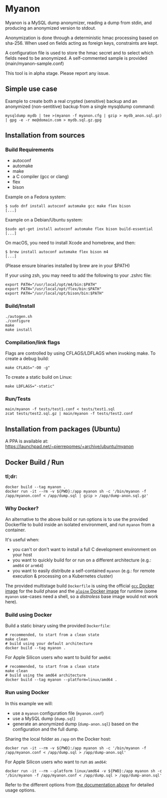 # Myanon

Myanon is a MySQL dump anonymizer, reading a dump from stdin, and producing an anonymized version to stdout.

Anonymization is done through a deterministic hmac processing based on sha-256. When used on fields acting as foreign keys, constraints are kept.

A configuration file is used to store the hmac secret and to select which fields need to be anonymized. A self-commented sample is provided (main/myanon-sample.conf)

This tool is in alpha stage. Please report any issue.

## Simple use case

Example to create both a real crypted (sensitive) backup and an anonymized (non-sentitive) backup from a single mysqldump command:

```
mysqldump mydb | tee >(myanon -f myanon.cfg | gzip > mydb_anon.sql.gz) | gpg -e -r me@domain.com > mydb.sql.gz.gpg
```

## Installation from sources

### Build Requirements

- autoconf 
- automake 
- make
- a C compiler (gcc or clang)
- flex 
- bison

Example on a Fedora system: 

```shell
$ sudo dnf install autoconf automake gcc make flex bison
[...]
```
Example on a Debian/Ubuntu system:

```shell
$sudo apt-get install autoconf automake flex bison build-essential
[...]
```
On macOS, you need to install Xcode and homebrew, and then:
```shell
$ brew install autoconf automake flex bison m4
[...]
```

(Please ensure binaries installed by brew are in your $PATH)

If your using zsh, you may need to add the following to your .zshrc file:

```shell
export PATH="/usr/local/opt/m4/bin:$PATH"
export PATH="/usr/local/opt/flex/bin:$PATH"
export PATH="/usr/local/opt/bison/bin:$PATH"
```

### Build/Install

```
./autogen.sh
./configure
make
make install
```

### Compilation/link flags

Flags are controlled by using CFLAGS/LDFLAGS when invoking make.
To create a debug build:
```
make CFLAGS="-O0 -g"
```

To create a static build on Linux:
```
make LDFLAGS="-static"
```


### Run/Tests
```
main/myanon -f tests/test1.conf < tests/test1.sql
zcat tests/test2.sql.gz | main/myanon -f tests/test2.conf
```

## Installation from packages (Ubuntu)

A PPA is available at: https://launchpad.net/~pierrepomes/+archive/ubuntu/myanon

## Docker Build / Run

### tl;dr: 

```shell
docker build --tag myanon .
docker run -it --rm -v ${PWD}:/app myanon sh -c '/bin/myanon -f /app/myanon.conf < /app/dump.sql | gzip > /app/dump-anon.sql.gz'
```

### Why Docker?
An alternative to the above build or run options is to use the provided Dockerfile to build inside an isolated environment, and run `myanon` from a container. 

It's useful when:

* you can't or don't want to install a full C development environment on your host
* you want to quickly build for or run on a different architecture (e.g.: `amd64` or `arm64`)
* you want to easily distribute a self-contained `myanon` (e.g.: for remote execution & processing on a Kubernetes cluster)

The provided multistage build `Dockerfile` is using the official [`gcc` Docker image](https://hub.docker.com/_/gcc) for the *build* phase and the [`alpine` Docker image](https://hub.docker.com/_/alpine/) for runtime (some `myanon` use-cases need a shell, so a *distroless* base image would not work here). 

### Build using Docker

Build a static binary using the provided `Dockerfile`: 

```shell
# recommended, to start from a clean state 
make clean
# build using your default architecture
docker build --tag myanon .
```

For Apple Silicon users who want to build for `amd64`:

```shell
# recommended, to start from a clean state 
make clean
# build using the amd64 architecture
docker build --tag myanon --platform=linux/amd64 .
```

### Run using Docker

In this example we will:

* use a `myanon` configuration file (`myanon.conf`)
* use a MySQL dump (`dump.sql`)
* generate an anonymized dump (`dump-anon.sql`) based on the configuration and the full dump.

Sharing the local folder as `/app` on the Docker host: 

```shell
docker run -it --rm -v ${PWD}:/app myanon sh -c '/bin/myanon -f /app/myanon.conf < /app/dump.sql > /app/dump-anon.sql'
```

For Apple Silicon users who want to run as `amd64`: 

```shell
docker run -it --rm --platform linux/amd64 -v ${PWD}:/app myanon sh -c '/bin/myanon -f /app/myanon.conf < /app/dump.sql > /app/dump-anon.sql' 
```

Refer to the different options from [the documentation above](https://github.com/ppomes/myanon#simple-use-case) for detailed usage options.

